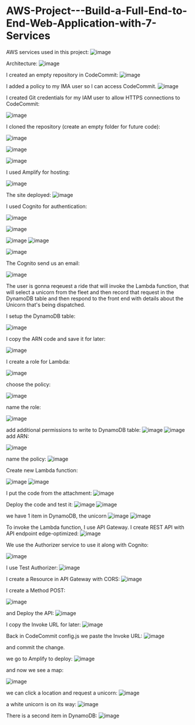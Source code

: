 # AWS-Project---Build-a-Full-End-to-End-Web-Application-with-7-Services


AWS services used in this project:
![image](https://github.com/redjules/AWS-Project---Build-a-Full-End-to-End-Web-Application-with-7-Services/assets/106017493/c31eea7a-4e2d-4cfb-b764-8e639b97de60)


Architecture:
![image](https://github.com/redjules/AWS-Project---Build-a-Full-End-to-End-Web-Application-with-7-Services/assets/106017493/3c205241-984c-44dd-9da5-51d7b2591ada)


I created an empty repository in CodeCommit:
![image](https://github.com/redjules/AWS-Project---Build-a-Full-End-to-End-Web-Application-with-7-Services/assets/106017493/52357000-aab7-4dce-ab24-a30fe248c207)


I added a policy to my IMA user so I can access CodeCommit.
![image](https://github.com/redjules/AWS-Project---Build-a-Full-End-to-End-Web-Application-with-7-Services/assets/106017493/9fa4e531-ee5b-4309-bc6c-07f42e043fa5)

I created Git credentials for my IAM user to allow HTTPS connections to CodeCommit: 

![image](https://github.com/redjules/AWS-Project---Build-a-Full-End-to-End-Web-Application-with-7-Services/assets/106017493/0dcf381d-b452-4a55-96f5-d40c0be6821b)

I cloned the repository (create an empty folder for future code):

![image](https://github.com/redjules/AWS-Project---Build-a-Full-End-to-End-Web-Application-with-7-Services/assets/106017493/59be9298-9b52-45ec-afc0-8446d25503bd)

![image](https://github.com/redjules/AWS-Project---Build-a-Full-End-to-End-Web-Application-with-7-Services/assets/106017493/9ff7b4f2-139b-456f-ac4b-1afa9645958b)

![image](https://github.com/redjules/AWS-Project---Build-a-Full-End-to-End-Web-Application-with-7-Services/assets/106017493/022a3b9f-742f-4fc8-9735-772fd132b3da)

I used Amplify for hosting:

![image](https://github.com/redjules/AWS-Project---Build-a-Full-End-to-End-Web-Application-with-7-Services/assets/106017493/ff0faba8-9eb4-493f-8363-c70edc6bd110)

The site deployed:
![image](https://github.com/redjules/AWS-Project---Build-a-Full-End-to-End-Web-Application-with-7-Services/assets/106017493/edf0f5b8-c787-479f-ac4f-00d6027b0a2f)


I used Cognito for authentication:

![image](https://github.com/redjules/AWS-Project---Build-a-Full-End-to-End-Web-Application-with-7-Services/assets/106017493/9eb13fe5-b861-4435-aa71-6416575d23b0)


![image](https://github.com/redjules/AWS-Project---Build-a-Full-End-to-End-Web-Application-with-7-Services/assets/106017493/1f96e285-6359-40ba-8eb3-9da6877178d6)


![image](https://github.com/redjules/AWS-Project---Build-a-Full-End-to-End-Web-Application-with-7-Services/assets/106017493/1e970bfb-8af0-4ffb-a061-2d3119e83474)
![image](https://github.com/redjules/AWS-Project---Build-a-Full-End-to-End-Web-Application-with-7-Services/assets/106017493/1ee21a7d-e4fd-4151-a154-58e3f93fc3a9)

![image](https://github.com/redjules/AWS-Project---Build-a-Full-End-to-End-Web-Application-with-7-Services/assets/106017493/827a87f4-e462-4e0d-b63b-59c65ecaf258)

The Cognito send us an email:

![image](https://github.com/redjules/AWS-Project---Build-a-Full-End-to-End-Web-Application-with-7-Services/assets/106017493/45910da6-fb64-4fd5-8bbf-b7d257f2cbfa)

The user is gonna reqeuest a ride that will invoke the Lambda function, that will select a unicorn from the fleet and then record that request in the DynamoDB table and then respond to the front end with details about the Unicorn that's being dispatched. 

I setup the DynamoDB table:

![image](https://github.com/redjules/AWS-Project---Build-a-Full-End-to-End-Web-Application-with-7-Services/assets/106017493/f421223e-d9e3-4362-a0d9-321321aca3d4)


I copy the ARN code and save it for later:

![image](https://github.com/redjules/AWS-Project---Build-a-Full-End-to-End-Web-Application-with-7-Services/assets/106017493/054b3eb4-e64d-4691-ad5f-714a98d75974)

I create a role for Lambda:

![image](https://github.com/redjules/AWS-Project---Build-a-Full-End-to-End-Web-Application-with-7-Services/assets/106017493/9cd7afaa-9433-4025-bac2-4272a0f84e42)

choose the policy:

![image](https://github.com/redjules/AWS-Project---Build-a-Full-End-to-End-Web-Application-with-7-Services/assets/106017493/dedb4642-c0ac-4827-81fb-4f8873f50d2b)


name the role:

![image](https://github.com/redjules/AWS-Project---Build-a-Full-End-to-End-Web-Application-with-7-Services/assets/106017493/74444df8-dc7a-48b2-a65d-8a420d5524dd)

add additional permissions to write to DynamoDB table:
![image](https://github.com/redjules/AWS-Project---Build-a-Full-End-to-End-Web-Application-with-7-Services/assets/106017493/ece1e46b-d35e-45f6-9dac-eccd3d9162cb)
![image](https://github.com/redjules/AWS-Project---Build-a-Full-End-to-End-Web-Application-with-7-Services/assets/106017493/fc54ae97-1bd8-46a1-a877-76d21f4d6faa)
add ARN:

![image](https://github.com/redjules/AWS-Project---Build-a-Full-End-to-End-Web-Application-with-7-Services/assets/106017493/46fdeff2-bb95-43a3-b851-e3447a259c7a)

name the policy:
![image](https://github.com/redjules/AWS-Project---Build-a-Full-End-to-End-Web-Application-with-7-Services/assets/106017493/44152ee3-997b-4b35-9451-8f04a6e5f103)


Create new Lambda function:

![image](https://github.com/redjules/AWS-Project---Build-a-Full-End-to-End-Web-Application-with-7-Services/assets/106017493/04613c47-2475-41d9-93c6-c8a2c14f63dc)
![image](https://github.com/redjules/AWS-Project---Build-a-Full-End-to-End-Web-Application-with-7-Services/assets/106017493/e682219a-4fcc-4e2d-9a59-add5aacf248b)


I put the code from the attachment:
![image](https://github.com/redjules/AWS-Project---Build-a-Full-End-to-End-Web-Application-with-7-Services/assets/106017493/7384c60d-7e66-4496-bd3c-833e6adc8c74)

Deploy the code and test it:
![image](https://github.com/redjules/AWS-Project---Build-a-Full-End-to-End-Web-Application-with-7-Services/assets/106017493/5b96eb0e-f5b6-4bc6-bf39-2ef0410765dd)
![image](https://github.com/redjules/AWS-Project---Build-a-Full-End-to-End-Web-Application-with-7-Services/assets/106017493/e82ea9d0-2709-40d6-aa0a-25e21daabeae)

we have 1 item in DynamoDB, the unicorn
![image](https://github.com/redjules/AWS-Project---Build-a-Full-End-to-End-Web-Application-with-7-Services/assets/106017493/a78fc0d6-99ad-4bed-9648-62a749a3dbfd)
![image](https://github.com/redjules/AWS-Project---Build-a-Full-End-to-End-Web-Application-with-7-Services/assets/106017493/bfc473f0-6d73-4f35-a644-ba23788f835c)


To invoke the Lambda function, I use API Gateway. I create  REST API with API endpoint edge-optimized:
![image](https://github.com/redjules/AWS-Project---Build-a-Full-End-to-End-Web-Application-with-7-Services/assets/106017493/45e4473b-372f-4bd9-aed5-59b20a097736)

We use the Authorizer service to use it along with Cognito:

![image](https://github.com/redjules/AWS-Project---Build-a-Full-End-to-End-Web-Application-with-7-Services/assets/106017493/7495de81-0415-456f-8a82-5d884f2292a8)

I use Test Authorizer:
![image](https://github.com/redjules/AWS-Project---Build-a-Full-End-to-End-Web-Application-with-7-Services/assets/106017493/089047b6-5833-4f66-a96c-e0669f0b7abc)


I create a Resource in API Gateway with CORS:
![image](https://github.com/redjules/AWS-Project---Build-a-Full-End-to-End-Web-Application-with-7-Services/assets/106017493/7ad84248-eb7d-4faf-9ecf-0577028b74ce)

I create a Method POST:

![image](https://github.com/redjules/AWS-Project---Build-a-Full-End-to-End-Web-Application-with-7-Services/assets/106017493/008cbf6c-f3f1-4700-ac76-4a5ec127204d)

and Deploy the API:
![image](https://github.com/redjules/AWS-Project---Build-a-Full-End-to-End-Web-Application-with-7-Services/assets/106017493/17acffdc-46d8-42d0-b1eb-874b5f96afe0)

I copy the Invoke URL for later:
![image](https://github.com/redjules/AWS-Project---Build-a-Full-End-to-End-Web-Application-with-7-Services/assets/106017493/ea28881e-02a3-4367-a9fd-b4905873ac27)

Back in CodeCommit config.js we paste the Invoke URL:
![image](https://github.com/redjules/AWS-Project---Build-a-Full-End-to-End-Web-Application-with-7-Services/assets/106017493/8d687a5e-8754-4095-a25c-d9a8376bf03e)

and commit the change.

we go to Amplify to deploy:
![image](https://github.com/redjules/AWS-Project---Build-a-Full-End-to-End-Web-Application-with-7-Services/assets/106017493/e5dac3d1-8813-4807-a278-6f7d0f23acbe)

and now we see a map:

![image](https://github.com/redjules/AWS-Project---Build-a-Full-End-to-End-Web-Application-with-7-Services/assets/106017493/32ff344c-3154-4ab6-94c8-ea6ccbafa9e4)


we can click a location and request a unicorn:
![image](https://github.com/redjules/AWS-Project---Build-a-Full-End-to-End-Web-Application-with-7-Services/assets/106017493/e6c87ebb-9381-45df-801d-426b9da2ec9a)


a white unicorn is on its way:
![image](https://github.com/redjules/AWS-Project---Build-a-Full-End-to-End-Web-Application-with-7-Services/assets/106017493/86ac1eb1-8ac4-4bfb-be24-888dbf0d7f1c)


There is a second item in DynamoDB:
![image](https://github.com/redjules/AWS-Project---Build-a-Full-End-to-End-Web-Application-with-7-Services/assets/106017493/d5fa4a26-13fb-487f-aaa4-2ce8be28b68a)






